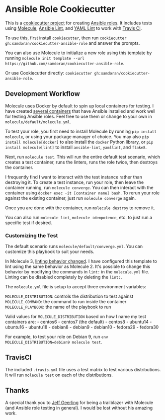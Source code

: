 # Ansible Role Cookiecutter #

This is a [cookiecutter project] for creating [Ansible roles]. It includes tests using [Molecule], [Ansible Lint], and [YAML Lint] to work with [Travis CI].

To use this, first install `cookiecutter`, then run `cookiecutter gh:samdoran/cookiecutter-ansible-role` and answer the prompts.

You can also use Molecule to initialize a new role using this template by running `molecule init template --url https://github.com/samdoran/cookiecutter-ansible-role`.

Or use Cookiecutter directly: `cookiecutter gh:samdoran/cookiecutter-ansible-role`.

## Development Workflow ##

Molecule uses Docker by default to spin up local containers for testing. I have created [several containers] that have Ansible installed and work well for testing Ansible roles. Feel free to use them or change to your own in `molecule/default/molecule.yml`.

To test your role, you first need to install Molecule by running `pip install molecule`, or using your package manager of choice. You may also `pip install molecule[docker]` to also install the `docker` Python library, or `pip install molecule[lint]` to install `ansible-lint`, `yamllint`, and `flake8`.

Next, run `molecule test`. This will run the entire default test scenario, which creates a test container, runs the linters, runs the role twice, then destroys the container.

I frequently find I want to interact with the test instance rather than destroying it. To create a test instance, run your role, then leave the container running, run `molecule converge`. You can then interact with the container using `docker exec -it [container name] bash`. To rerun your role against the existing container, just run `molecule converge` again.

Once you are done with the container, run `molecule destroy` to remove it.

You can also run `molecule lint`, `molecule idempotence`, etc. to just run a specific test if desired.

### Customizing the Test ###

The default scenario runs `molecule/default/converge.yml`. You can customize this playbook to suit your needs.

In Molecule 3, [linting behavior changed]. I have configured this template to lint using the same behavior as Molecule 2. It's possible to change this behavior by modifying the commands in `lint:` in the `molecule.yml` file. Linting can be disabled completely by deleting the `lint:`.

The `molecule.yml` file is setup to accept three environment variables:

`MOLECULE_DISTRIBUTION`: controls the distribution to test against
`MOLECULE_COMMAND`: the command to run inside the container
`MOLECULE_PLAYBOOK`: the name of the playbook to run

Valid values for `MOLECULE_DISTRIBUTION` based on how I name my test containers are:
    - centos6
    - centos7 (the default)
    - centos8
    - ubuntu14
    - ubuntu16
    - ubuntu18
    - debian8
    - debian9
    - debian10
    - fedora29
    - fedora30

For example, to test your role on Debian 9, run `env MOLECULE_DISTRIBUTION=debian9 molecule test`.

## TravisCI ##

The included `.travis.yml` file uses a test matrix to test various distributions. It will run `molecule test` on each of the distributions.


## Thanks ##

A special thank you to [Jeff Geerling] for being a trailblazer with Molecule (and Ansible role testing in general). I would be lost without his amazing work.

[cookiecutter project]: https://github.com/audreyr/cookiecutter
[Ansible roles]:https://docs.ansible.com/ansible/latest/user_guide/playbooks_reuse_roles.html
[molecule]: https://molecule.readthedocs.io
[Ansible Lint]: https://docs.ansible.com/ansible-lint/
[YAML Lint]:https://yamllint.readthedocs.io/en/stable/
[Travis CI]: https://travis-ci.org
[several containers]: https://quay.io/user/samdoran
[Jeff Geerling]: https://www.jeffgeerling.com/blog/2018/testing-your-ansible-roles-molecule
[linting behavior changed]: https://molecule.readthedocs.io/en/latest/configuration.html#lint
